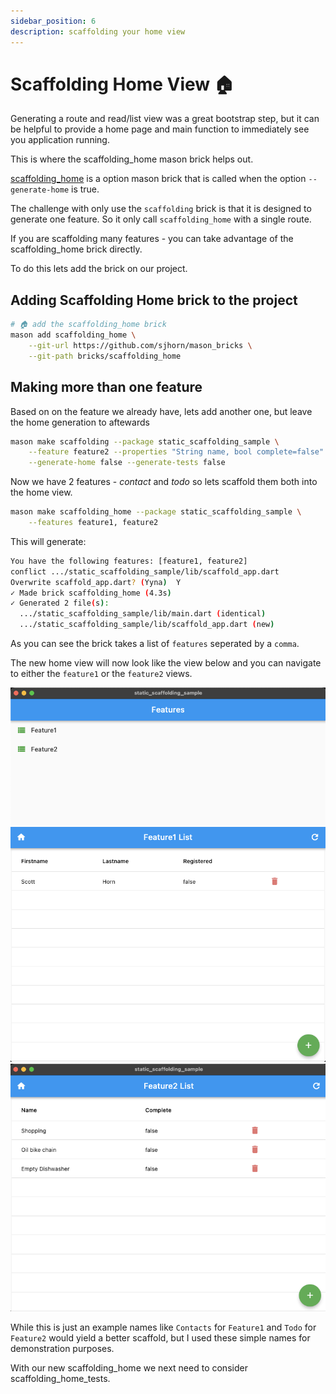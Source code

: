 ```yaml
---
sidebar_position: 6
description: scaffolding your home view
---
```


# Scaffolding Home View 🏠

Generating a route and read/list view was a great bootstrap step, but it can be helpful to provide a home page and main function to immediately see you application running. 

This is where the scaffolding_home mason brick helps out. 

[scaffolding_home](https://github.com/sjhorn/mason_bricks/scaffolding_home) is a option mason brick that is called when the option `--generate-home` is true. 

The challenge with only use the `scaffolding` brick is that it is designed to generate one feature. So it only call `scaffolding_home` with a single route. 

If you are scaffolding many features - you can take advantage of the scaffolding_home brick directly. 

To do this lets add the brick on our project. 

## Adding Scaffolding Home brick to the project

```sh
# 🏠 add the scaffolding_home brick
mason add scaffolding_home \
    --git-url https://github.com/sjhorn/mason_bricks \
    --git-path bricks/scaffolding_home
```

## Making more than one feature

Based on on the feature we already have, lets add another one, but leave the home generation to aftewards

```sh
mason make scaffolding --package static_scaffolding_sample \
    --feature feature2 --properties "String name, bool complete=false" \
    --generate-home false --generate-tests false 
```

Now we have 2 features - *contact* and *todo* so lets scaffold them both into the home view. 

```sh
mason make scaffolding_home --package static_scaffolding_sample \
    --features feature1, feature2
```

This will generate:
```sh
You have the following features: [feature1, feature2]
conflict .../static_scaffolding_sample/lib/scaffold_app.dart
Overwrite scaffold_app.dart? (Yyna)  Y
✓ Made brick scaffolding_home (4.3s)
✓ Generated 2 file(s):
  .../static_scaffolding_sample/lib/main.dart (identical)
  .../static_scaffolding_sample/lib/scaffold_app.dart (new)
```

As you can see the brick takes a list of `features` seperated by a `comma`. 

The new home view will now look like the view below and you can navigate to either the `feature1` or the `feature2` views. 

![home 2 features](/img/home_2feature_scaffold.png)
![feature1](/img/feature1.png)
![feature2](/img/feature2.png)

While this is just an example names like `Contacts` for `Feature1` and `Todo` for `Feature2` would yield a better scaffold, but I used these simple names for demonstration purposes. 

With our new scaffolding_home we next need to consider scaffolding_home_tests.  